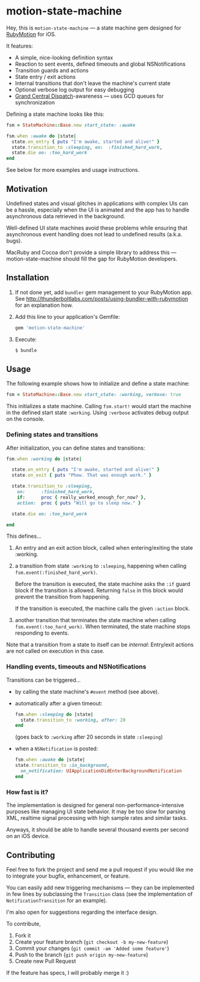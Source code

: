 # motion-state-machine

Hey, this is `motion-state-machine` — a state machine gem designed for
[RubyMotion](http://rubymotion.com) for iOS.

It features:

- A simple, nice-looking definition syntax
- Reaction to sent events, defined timeouts and global NSNotifications
- Transition guards and actions
- State entry / exit actions
- Internal transitions that don't leave the machine's current state
- Optional verbose log output for easy debugging
- [Grand Central Dispatch](https://developer.apple.com/library/mac/#documentation/Performance/Reference/GCD_libdispatch_Ref/Reference/reference.html)-awareness — uses GCD queues for synchronization

Defining a state machine looks like this:

```ruby
fsm = StateMachine::Base.new start_state: :awake

fsm.when :awake do |state|
  state.on_entry { puts "I'm awake, started and alive!" }
  state.transition_to :sleeping, on:  :finished_hard_work,
  state.die on: :too_hard_work
end
```

See below for more examples and usage instructions.

## Motivation

Undefined states and visual glitches in applications with complex UIs can
be a hassle, especially when the UI is animated and the app has to handle
asynchronous data retrieved in the background.

Well-defined UI state machines avoid these problems while ensuring that
asynchronous event handling does not lead to undefined results (a.k.a. bugs).

MacRuby and Cocoa don't provide a simple library to address this —
motion-state-machine should fill the gap for RubyMotion developers.

## Installation

1. If not done yet, add `bundler` gem management to your RubyMotion app.
   See <http://thunderboltlabs.com/posts/using-bundler-with-rubymotion> for
   an explanation how.

2. Add this line to your application's Gemfile:

   ```ruby
   gem 'motion-state-machine'
   ```

3. Execute:
   ```bash
   $ bundle
   ```

## Usage

The following example shows how to initialize and define a state machine:

```ruby
fsm = StateMachine::Base.new start_state: :working, verbose: true
```

This initializes a state machine. Calling `fsm.start!` would start the
machine in the defined start state `:working`. Using `:verbose` activates
debug output on the console.

### Defining states and transitions

After initialization, you can define states and transitions:

```ruby
fsm.when :working do |state|

  state.on_entry { puts "I'm awake, started and alive!" }
  state.on_exit { puts "Phew. That was enough work." }

  state.transition_to :sleeping,
    on:      :finished_hard_work,
    if:      proc { really_worked_enough_for_now? },
    action:  proc { puts "Will go to sleep now." }

  state.die on: :too_hard_work

end
```

This defines…

1. An entry and an exit action block, called when entering/exiting the state
   :working.

2. a transition from state `:working` to `:sleeping`, happening when calling
   `fsm.event(:finished_hard_work)`.

   Before the transition is executed, the state machine asks the `:if` guard
   block if the transition is allowed. Returning `false` in this block would
   prevent the transition from happening.

   If the transition is executed, the machine calls the given `:action` block.

3. another transition that terminates the state machine when calling
   `fsm.event(:too_hard_work)`. When terminated, the state machine stops
   responding to events.

Note that a transition from a state to itself can be _internal_: Entry/exit
actions are not called on execution in this case.

### Handling events, timeouts and NSNotifications

Transitions can be triggered…

- by calling the state machine's `#event` method (see above).

- automatically after a given timeout:
  
  ```ruby
  fsm.when :sleeping do |state|
    state.transition_to :working, after: 20
  end
  ```

  (goes back to `:working` after 20 seconds in state `:sleeping`)

- when a `NSNotification` is posted:
  ```ruby
  fsm.when :awake do |state|
  state.transition_to :in_background,
    on_notification: UIApplicationDidEnterBackgroundNotification
  end
  ```

### How fast is it?

The implementation is designed for general non-performance-intensive purposes
like managing UI state behavior. It may be too slow for parsing XML, realtime
signal processing with high sample rates and similar tasks.

Anyways, it should be able to handle several thousand events per second on
an iOS device.

## Contributing

Feel free to fork the project and send me a pull request if you would
like me to integrate your bugfix, enhancement, or feature.

You can easily add new triggering mechanisms — they can be
implemented in few lines by subclassing the `Transition` class (see
the implementation of `NotificationTransition` for an example).

I'm also open for suggestions regarding the interface design.

To contribute,

1. Fork it
2. Create your feature branch (`git checkout -b my-new-feature`)
3. Commit your changes (`git commit -am 'Added some feature'`)
4. Push to the branch (`git push origin my-new-feature`)
5. Create new Pull Request

If the feature has specs, I will probably merge it :)
